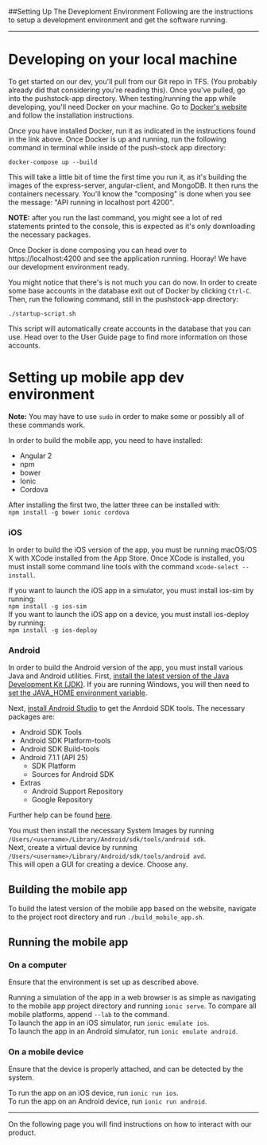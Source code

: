 ##Setting Up The Deveploment Environment
Following are the instructions to setup a development environment and get the software running.

---

# Developing on your local machine

To get started on our dev, you'll pull from our Git repo in TFS. (You probably already did that considering you're reading this). Once you've pulled, go into the pushstock-app directory. When testing/running the app while developing, you'll need Docker on your machine. Go to [Docker's website](https://docs.docker.com/engine/installation/) and follow the installation instructions.

Once you have installed Docker, run it as indicated in the instructions found in the link above. Once Docker is up and running, run the following command in terminal while inside of the push-stock app directory:

    docker-compose up --build

This will take a little bit of time the first time you run it, as it's building the images of the express-server, angular-client, and MongoDB. It then runs the containers necessary. You'll know the "composing" is done when you see the message: "API running in localhost port 4200".

**NOTE:** after you run the last command, you might see a lot of red statements printed to the console, this is expected as it's only downloading the necessary packages.

Once Docker is done composing you can head over to https://localhost:4200 and see the application running. Hooray! We have our development environment ready.

You might notice that there's is not much you can do now. In order to create some base accounts in the database exit out of Docker by clicking `Ctrl-C`. Then, run the following command, still in the pushstock-app directory:

    ./startup-script.sh

This script will automatically create accounts in the database that you can use. Head over to the User Guide page to find more information on those accounts.

# Setting up mobile app dev environment

**Note:** You may have to use `sudo` in order to make some or possibly all of these commands work.

In order to build the mobile app, you need to have installed:

* Angular 2
* npm
* bower
* Ionic
* Cordova

After installing the first two, the latter three can be installed with:  
`npm install -g bower ionic cordova`

### iOS

In order to build the iOS version of the app, you must be running macOS/OS X with XCode installed from the App Store. Once XCode is installed, you must install some command line tools with the command `xcode-select --install`.

If you want to launch the iOS app in a simulator, you must install ios-sim by running:  
`npm install -g ios-sim`  
If you want to launch the iOS app on a device, you must install ios-deploy by running:  
`npm install -g ios-deploy`

### Android

In order to build the Android version of the app, you must install various Java and Android utilities. First, [install the latest version of the Java Development Kit (JDK)](http://www.oracle.com/technetwork/java/javase/downloads/index.html). If you are running Windows, you will then need to [set the JAVA_HOME environment variable](https://cordova.apache.org/docs/en/latest/guide/platforms/android/#setting-environment-variables).

Next, [install Android Studio](https://developer.android.com/studio/install.html?pkg=tools) to get the Anrdoid SDK tools. The necessary packages are:

* Android SDK Tools
* Android SDK Platform-tools
* Android SDK Build-tools
* Android 7.1.1 (API 25)
    * SDK Platform
    * Sources for Android SDK
* Extras
    * Android Support Repository
    * Google Repository

Further help can be found [here](https://developer.android.com/studio/intro/update.html).

You must then install the necessary System Images by running   
`/Users/<username>/Library/Android/sdk/tools/android sdk`.  
Next, create a virtual device by running   
`/Users/<username>/Library/Android/sdk/tools/android avd`.  
This will open a GUI for creating a device. Choose any.

## Building the mobile app

To build the latest version of the mobile app based on the website, navigate to the project root directory and run `./build_mobile_app.sh`.

## Running the mobile app
### On a computer

Ensure that the environment is set up as described above.

Running a simulation of the app in a web browser is as simple as navigating to the mobile app project directory and running `ionic serve`. To compare all mobile platforms, append `--lab` to the command.  
To launch the app in an iOS simulator, run `ionic emulate ios`.  
To launch the app in an Android simulator, run `ionic emulate android`.

### On a mobile device

Ensure that the device is properly attached, and can be detected by the system.  

To run the app on an iOS device, run `ionic run ios`.  
To run the app on an Android device, run `ionic run android`.

---

On the following page you will find instructions on how to interact with our product.
